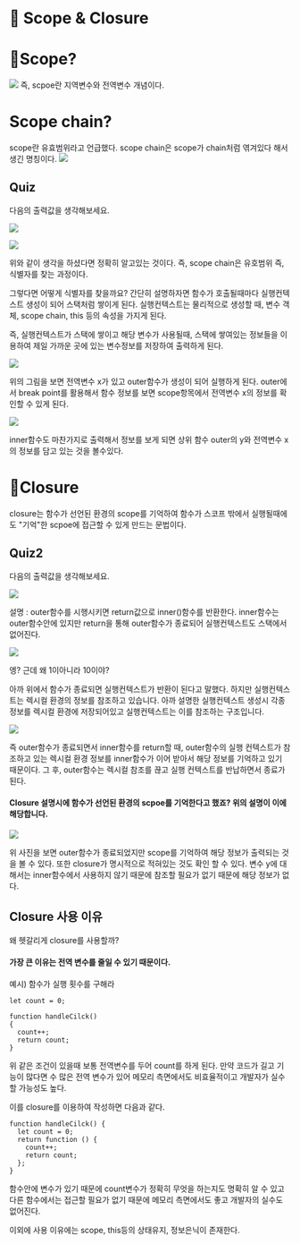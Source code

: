 # 📖 Scope & Closure

# 🚀Scope?

![](https://i.imgur.com/jghpfNR.png)
즉, scpoe란 지역변수와 전역변수 개념이다.

# Scope chain?

scope란 유효범위라고 언급했다. scope chain은
scope가 chain처럼 엮겨있다 해서 생긴 명칭이다.
![](https://i.imgur.com/8OKTcPp.png)

## Quiz

다음의 출력값을 생각해보세요.

![](https://i.imgur.com/SEqURrc.png)

![](https://i.imgur.com/ZXrUL1e.png)

위와 같이 생각을 하셨다면 정확히 알고있는 것이다.
즉, scope chain은 유호범위 즉, 식별자를 찾는 과정이다.

그렇다면 어떻게 식별자를 찾을까요?
간단히 설명하자면 함수가 호출될때마다 실행컨텍스트 생성이 되어 스택처럼 쌓이게 된다. 실행컨텍스트는 물리적으로 생성할 때, 변수 객체, scope chain, this 등의 속성을 가지게 된다.

즉, 실행컨텍스트가 스택에 쌓이고 해당 변수가 사용될때,
스택에 쌓여있는 정보들을 이용하여 제일 가까운 곳에 있는
변수정보를 저장하여 출력하게 된다.

![](https://i.imgur.com/CWO5zbc.png)

위의 그림을 보면 전역변수 x가 있고
outer함수가 생성이 되어 실행하게 된다.
outer에서 break point를 활용해서 함수 정보를 보면
scope항목에서 전역변수 x의 정보를 확인할 수 있게 된다.

![](https://i.imgur.com/lrCfDXH.png)

inner함수도 마찬가지로 출력해서 정보를 보게 되면
상위 함수 outer의 y와 전역변수 x의 정보를 담고 있는 것을 볼수있다.

# 🚀Closure

closure는 함수가 선언된 환경의 scope를 기억하여
함수가 스코프 밖에서 실행될때에도 "기억"한 scpoe에
접근할 수 있게 만드는 문법이다.

## Quiz2

다음의 출력값을 생각해보세요.

![](https://i.imgur.com/Ctndgbc.png)

설명 : outer함수를 시행시키면 return값으로 inner()함수를
반환한다. inner함수는 outer함수안에 있지만 return을 통해
outer함수가 종료되어 실행컨텍스트도 스택에서 없어진다.

![](https://i.imgur.com/2fsddRS.png)

엥? 근데 왜 1이아니라 10이야?

아까 위에서 함수가 종료되면 실행컨텍스트가 반환이 된다고 말했다. 하지만 실행컨텍스트는 렉시컬 환경의 정보를 참조하고 있습니다. 아까 설명한 실행컨텍스트 생성시 각종 정보를 렉시컬 환경에 저장되어있고 실행컨텍스트는 이를 참조하는 구조입니다.

![](https://i.imgur.com/C2DnJbW.png)

즉 outer함수가 종료되면서 inner함수를 return할 때,
outer함수의 실행 컨텍스트가 참조하고 있는 렉시컬 환경 정보를
inner함수가 이어 받아서 해당 정보를 기억하고 있기 때문이다.
그 후, outer함수는 렉시컬 참조를 끊고 실행 컨텍스트를 반납하면서 종료가 된다.

#### Closure 설명시에 함수가 선언된 환경의 scpoe를 기억한다고 했죠? 위의 설명이 이에 해당합니다.

![](https://i.imgur.com/qAbE7DY.png)

위 사진을 보면 outer함수가 종료되었지만 scope를 기억하여
해당 정보가 출력되는 것을 볼 수 있다.
또한 closure가 명시적으로 적혀있는 것도 확인 할 수 있다.
변수 y에 대해서는 inner함수에서 사용하지 않기 때문에
참조할 필요가 없기 때문에 해당 정보가 없다.

## Closure 사용 이유

왜 헷갈리게 closure를 사용할까?

#### 가장 큰 이유는 전역 변수를 줄일 수 있기 때문이다.

예시) 함수가 실행 횟수를 구해라

```
let count = 0;

function handleCilck() 
{
  count++;
  return count;
}
```

위 같은 조건이 있을때 보통 전역변수를 두어 count를 하게 된다.
만약 코드가 길고 기능이 많다면 수 많은 전역 변수가 있어
메모리 측면에서도 비효율적이고 개발자가 실수할 가능성도 높다.

이를 closure를 이용하여 작성하면 다음과 같다.

```
function handleCilck() {
  let count = 0;
  return function () {
    count++;
    return count;
  };
}
```

함수안에 변수가 있기 때문에 count변수가 정확히 무엇을 하는지도 명확히 알 수 있고 다른 함수에서는 접근할 필요가 없기 때문에
메모리 측면에서도 좋고 개발자의 실수도 없어진다.

이외에 사용 이유에는 scope, this등의 상태유지, 정보은닉이 존재한다.
